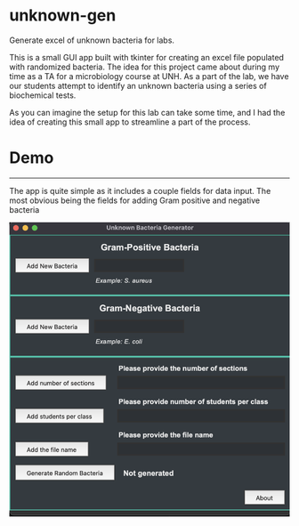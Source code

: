 # unknown-gen
Generate excel of unknown bacteria for labs.

This is a small GUI app built with tkinter for creating an excel file populated
with randomized bacteria. The idea for this project came about during my time as a
TA for a microbiology course at UNH. As a part of the lab, we have our students
attempt to identify an unknown bacteria using a series of biochemical tests.

As you can imagine the setup for this lab can take some time, and I had the idea
of creating this small app to streamline a part of the process.

# Demo
---

The app is quite simple as it includes a couple fields for data input.
The most obvious being the fields for adding Gram positive and negative bacteria

![Demo](embedded/demo.png)
